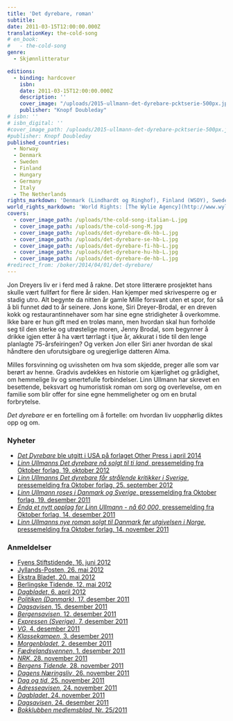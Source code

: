 ```yaml
---
title: 'Det dyrebare, roman'
subtitle:
date: 2011-03-15T12:00:00.000Z
translationKey: the-cold-song
# en_book:
#   - the-cold-song
genre:  
  - Skjønnlitteratur

editions:
  - binding: hardcover
    isbn: 
    date: 2011-03-15T12:00:00.000Z
    description: ''
    cover_image: "/uploads/2015-ullmann-det-dyrebare-pcktserie-500px.jpg"
    publisher: "Knopf Doubleday"
# isbn: ''
# isbn_digital: ''
#cover_image_path: /uploads/2015-ullmann-det-dyrebare-pcktserie-500px.jpg
#publisher: Knopf Doubleday
published_countries:
  - Norway
  - Denmark
  - Sweden
  - Finland
  - Hungary
  - Germany
  - Italy
  - The Netherlands
rights_markdown: 'Denmark (Lindhardt og Ringhof), Finland (WSOY), Sweden (Bonniers), France (Actes Sud), Spain (Galaxia Gutenberg), Netherlands (De Bezige Bij Antwerpen), Hungary (Scolar Kiadó), Germany (Luchterhand), Italy (Guanda), Estonia (Eesti Raamat), USA (Other Press), Lithuania (Gimtasis Zodis), Romania (Editura All)'
world_rights_markdown: 'World Rights: [The Wylie Agency](http://www.wylieagency.com/)'
covers:
  - cover_image_path: /uploads/the-cold-song-italian-L.jpg
  - cover_image_path: /uploads/the-cold-song-M.jpg
  - cover_image_path: /uploads/det-dyrebare-dk-hb-L.jpg
  - cover_image_path: /uploads/det-dyrebare-se-hb-L.jpg
  - cover_image_path: /uploads/det-dyrebare-fi-hb-L.jpg
  - cover_image_path: /uploads/det-dyrebare-hu-hb-L.jpg
  - cover_image_path: /uploads/det-dyrebare-de-hb-L.jpg
#redirect_from: /boker/2014/04/01/det-dyrebare/
---
```


Jon Dreyers liv er i ferd med å rakne. Det store litterære prosjektet hans skulle vært fullført for flere år siden. Han kjemper med skrivesperre og er stadig utro. Alt begynte da nitten år gamle Mille forsvant uten et spor, for så å bli funnet død to år seinere. Jons kone, Siri Dreyer-Brodal, er en dreven kokk og restaurant­innehaver som har sine egne stridigheter å overkomme. Ikke bare er hun gift med en troløs mann, men hvordan skal hun forholde seg til den sterke og utrøstelige moren, Jenny Brodal, som begynner å drikke igjen etter å ha vært tørrlagt i tjue år, akkurat i tide til den lenge planlagte 75-årsfeiringen? Og verken Jon eller Siri aner hvordan de skal håndtere den uforutsigbare og uregjerlige datteren Alma.

Milles forsvinning og uvissheten om hva som skjedde, preger alle som var berørt av henne. Gradvis avdekkes en historie om kjærlighet og grådighet, om hemmelige liv og smertefulle forbindelser. Linn Ullmann har skrevet en besettende, beksvart og humoristisk roman om sorg og overlevelse, om en familie som blir offer for sine egne hemmeligheter og om en brutal forbrytelse.

*Det dyrebare* er en fortelling om å fortelle: om hvordan liv uopphørlig diktes opp og om.

### Nyheter

* [*Det Dyrebare* ble utgitt i USA på forlaget Other Press i april 2014](http://www.oktober.no/Forsidenyheter/Glitrende-omtale-av-Linn-Ullmanns-Det-dyrebare-i-The-New-York-Times)
* [*Linn Ullmanns Det dyrebare nå solgt til ti land*, pressemelding fra Oktober forlag, 19. oktober 2012](http://oktober.no/Forsidenyheter/Linn-Ullmanns-Det-dyrebare-naa-ti-land)
* [*Linn Ullmanns Det dyrebare får strålende kritikker i Sverige*, pressemelding fra Oktober forlag, 25. september 2012](http://oktober.no/Nyheter/Linn-Ullmanns-Det-dyrebare-straalende-kritikker-i-Sverige)
* [*Linn Ullmann roses i Danmark og Sverige*, pressemelding fra Oktober forlag, 19. desember 2011](http://oktober.no/nor/forsidenyheter/linn_ullmann_roses_i_danmark_og_sverige)
* [*Enda et nytt opplag for Linn Ullmann - nå 60 000*, pressemelding fra Oktober forlag, 14. desember 2011](http://oktober.no/nor/forsidenyheter/enda_et_nytt_opplag_for_linn_ullmann_naa_60_000)
* [*Linn Ullmanns nye roman solgt til Danmark før utgivelsen i Norge*, pressemelding fra Oktober forlag, 14. november 2011](http://www.oktober.no/nor/forsidenyheter/linn_ullmanns_nye_roman_solgt_til_danmark_foer_utgivelsen_i_norge)


### Anmeldelser

* [Fyens Stiftstidende, 16. juni 2012](/assets/files/Fyens-Stiftstidende-16-06-2012.pdf)
* [Jyllands-Posten, 26. mai 2012](/assets/files/Jyllands-Posten-26-05-2012.pdf)
* [Ekstra Bladet, 20. mai 2012](/assets/files/Ekstra-Bladet-20-05-2012.pdf)
* [Berlingske Tidende, 12. mai 2012](/assets/files/Berlingske-Tidende-12-05-2012.pdf)
* [*Dagbladet*, 6. april 2012](http://www.dagbladet.no/2012/04/06/kultur/litteratur/bok/linn_ullmann/camilla_lckberg/20980206/)
* [*Politiken (Danmark)*, 17. desember 2011](/assets/files/Politiken-DK-17-12-2011.pdf)
* [*Dagsavisen*, 15. desember 2011](/assets/files/Dagsavisen-15-12-2011.pdf)
* [*Bergensavisen*, 12. desember 2011](/assets/files/Bergensavisen-12-12-2011.pdf)
* [*Expressen (Sverige)*, 7. desember 2011](http://kvp.expressen.se/1.2644394)
* [*VG*, 4. desember 2011](/assets/files/VG-04-12-2011.pdf)
* [*Klassekampen*, 3. desember 2011](/assets/files/Klassekampen-03-12-2011.pdf)
* [*Morgenbladet*, 2. desember 2011](/assets/files/Morgenbladet-02-12-2011.pdf)
* [*Fædrelandsvennen*, 1. desember 2011](Faedrelandsvennen-01-12-2011.pdf)
* [*NRK*, 28. november 2011](http://www.nrk.no/nyheter/kultur/litteratur/1.7894063)
* [*Bergens Tidende*, 28. november 2011](/assets/files/BT-28-11-2011.pdf)
* [*Dagens Næringsliv*, 26. november 2011](/assets/files/Dagens-Naeringsliv-26-11-2011.pdf)
* [*Dag og tid*, 25. november 2011](/assets/files/Dag-og-tid-25-11-2011.pdf)
* [*Adresseavisen*, 24. november 2011](/assets/files/Adresseavisen-24-11-2011.pdf)
* [*Dagbladet*, 24. november 2011](/assets/files/Dagbladet-24-11-2011.pdf)
* [*Dagsavisen*, 24. desember 2011](/assets/files/Dagsavisen-24-11-2011.pdf)
* [*Bokklubben medlemsblad*, Nr. 25/2011](/assets/files/Bokklubben-presentasjon-2011.pdf)
